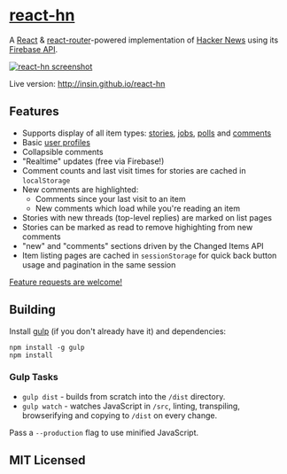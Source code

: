 # [react-hn](http://insin.github.io/react-hn)

A [React](http://facebook.github.io/react) &
[react-router](https://github.com/rackt/react-router)-powered implementation of
[Hacker News](https://news.ycombinator.com) using its
[Firebase API](https://github.com/HackerNews/API).

[![react-hn screenshot](https://github.com/insin/react-hn/raw/master/screenshot.png "New comment highlighting in react-hn")](http://insin.github.io/react-hn)

Live version: http://insin.github.io/react-hn

## Features

* Supports display of all item types:
  [stories](http://insin.github.io/react-hn/#/story/8863),
  [jobs](http://insin.github.io/react-hn/#/job/8426937),
  [polls](http://insin.github.io/react-hn/#/poll/126809) and
  [comments](http://insin.github.io/react-hn/#/comment/8054455)
* Basic [user profiles](http://insin.github.io/react-hn/#/user/patio11)
* Collapsible comments
* "Realtime" updates (free via Firebase!)
* Comment counts and last visit times for stories are cached in `localStorage`
* New comments are highlighted:
  * Comments since your last visit to an item
  * New comments which load while you're reading an item
* Stories with new threads (top-level replies) are marked on list pages
* Stories can be marked as read to remove highighting from new comments
* "new" and "comments" sections driven by the Changed Items API
* Item listing pages are cached in `sessionStorage` for quick back button usage
  and pagination in the same session

[Feature requests are welcome!](https://github.com/insin/react-hn/issues/new)

## Building

Install [gulp](https://github.com/gulpjs/gulp/) (if you don't already have it)
and dependencies:

```
npm install -g gulp
npm install
```

### Gulp Tasks

* `gulp dist` - builds from scratch into the `/dist` directory.
* `gulp watch` - watches JavaScript in `/src`, linting, transpiling, browserifying
  and copying to `/dist` on every change.

Pass a `--production` flag to use minified JavaScript.

## MIT Licensed